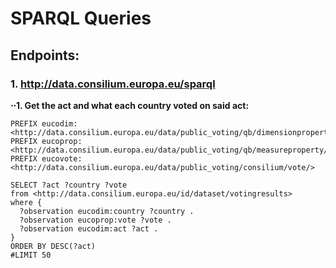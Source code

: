 # SPARQL Queries

## Endpoints:

### 1. http://data.consilium.europa.eu/sparql
**⋅⋅1. Get the act and what each country voted on said act:**

```
PREFIX eucodim: <http://data.consilium.europa.eu/data/public_voting/qb/dimensionproperty/>
PREFIX eucoprop: <http://data.consilium.europa.eu/data/public_voting/qb/measureproperty/>
PREFIX eucovote: <http://data.consilium.europa.eu/data/public_voting/consilium/vote/>

SELECT ?act ?country ?vote
from <http://data.consilium.europa.eu/id/dataset/votingresults>
where {
  ?observation eucodim:country ?country .
  ?observation eucoprop:vote ?vote .
  ?observation eucodim:act ?act .
}
ORDER BY DESC(?act)
#LIMIT 50
```

